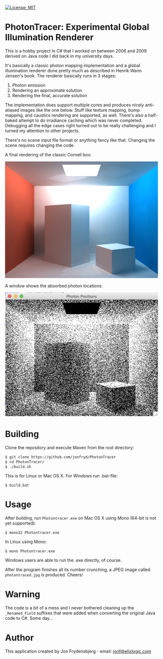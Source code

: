 [![License: MIT](https://img.shields.io/badge/License-MIT-yellow.svg)](https://opensource.org/licenses/MIT)

# PhotonTracer: Experimental Global Illumination Renderer

This is a hobby project in C# that I worked on between 2006 and 2009 derived on Java code I did back in my university days.

It's basically a classic photon mapping implementation and a global illumination renderer done pretty much as
described in Henrik Wann Jensen's book. The renderer basically runs in 3 stages:

1. Photon emission
2. Rendering an approximate solution
3. Rendering the final, accurate solution

The implementation does support multiple cores and produces nicely anti-aliased images like the one below. Stuff like texture mapping,
bump mapping, and caustics rendering are supported, as well. There's also a half-baked attempt to do irradiance caching which was never
completed. Debugging all the edge cases right turned out to be really challenging and I turned my attention to other projects.

There's no scene input file format or anything fancy like that. Changing the scene requires changing the code.

A final rendering of the classic Cornell box:

<img src="example.jpg" alt="Rendering example" width="512" height="384"/>

A window shows the absorbed photon locations:

<img src="photon_locations.png" alt="Rendering example" width="513" height="407"/>

# Building

Clone the repository and execute Maven from the root directory:

    $ git clone https://github.com/jonfryd/PhotonTracer
    $ cd PhotonTracer/
    $ ./build.sh

This is for Linux or Mac OS X. For Windows run .bat-file:

    $ build.bat

# Usage

After building, run ```Photontracer.exe``` on Mac OS X using Mono (64-bit is not yet supported):

    $ mono32 Photontracer.exe

In Linux using Mono:

    $ mono Photontracer.exe

Windows users are able to run the .exe directly, of course.

After the program finishes all its number crunching, a JPEG image called ```photontraced.jpg``` is produced.
Cheers!

# Warning

The code is a bit of a mess and I never bothered cleaning up the ```_Renamed_Field``` suffixes that
were added when converting the original Java code to C#. Some day...

# Author

This application created by Jon Frydensbjerg - email: jonf@elixlogic.com
